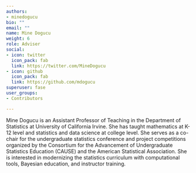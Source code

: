 ```yaml
---
authors:
- minedogucu
bio: ""
email: ""
name: Mine Dogucu
weight: 6
role: Adviser
social:
- icon: twitter
  icon_pack: fab
  link: https://twitter.com/MineDogucu
- icon: github
  icon_pack: fab
  link: https://github.com/mdogucu
superuser: fase
user_groups:
- Contributors

---
```


Mine Dogucu is an Assistant Professor of Teaching in the Department of Statistics at University of California Irvine. She has taught mathematics at K-12 level and statistics and data science at college level. She serves as a co-chair for the undergraduate statistics conference and project competitions organized by the Consortium for the Advancement of Undergraduate Statistics Education (CAUSE) and the American Statistical Association. She is interested in modernizing the statistics curriculum with computational tools, Bayesian education, and instructor training. 
